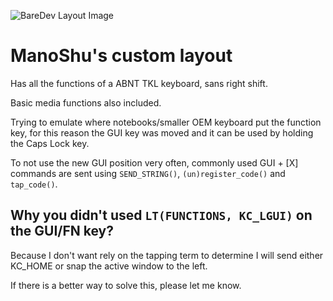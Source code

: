 ![BareDev Layout Image](https://i.imgur.com/FXye4Hn.png)

# ManoShu's custom layout

Has all the functions of a ABNT TKL keyboard, sans right shift.

Basic media functions also included.

Trying to emulate where notebooks/smaller OEM keyboard put the function key, for this reason the GUI key was moved and it can be used by holding the Caps Lock key.

To not use the new GUI position very often, commonly used GUI + [X] commands are sent using `SEND_STRING()`, `(un)register_code()` and `tap_code()`.

## Why you didn't used `LT(FUNCTIONS, KC_LGUI)` on the GUI/FN key?
Because I don't want rely on the tapping term to determine I will send either KC_HOME or snap the active window to the left.

If there is a better way to solve this, please let me know.